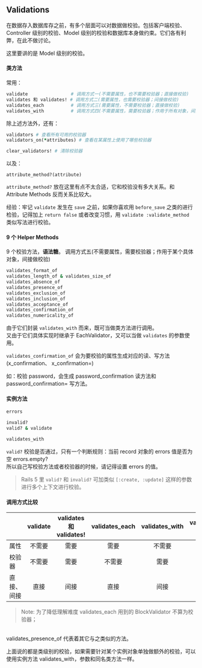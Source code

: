 ## Validations

在数据存入数据库存之前，有多个层面可以对数据做校验。包括客户端校验、Controller 级别的校验、Model 级别的校验和数据库本身做约束。它们各有利弊，在此不做讨论。

这里要讲的是 Model 级别的校验。

#### 类方法

常用：

```ruby
validate                # 调用方式一(不需要属性，也不需要校验器；直接做校验)
validates 和 validates! # 调用方式二(需要属性，也需要校验器；间接做校验)
validates_each          # 调用方式三(需要属性，不需要校验器；直接做校验)
validates_with          # 调用方式四(不需要属性，需要校验器；作用于所有对象，间接做校验)
```

除上述方法外，还有：

```ruby
validators # 查看所有可用的校验器
validators_on(*attributes) # 查看在某属性上使用了哪些校验器

clear_validators! # 清除校验器
```

以及：

```
attribute_method?(attribute)
```

`attribute_method?` 放在这里有点不太合适，它和校验没有多大关系。和 Attribute Methods 反而关系比较大。


经验：牢记 `validate` 发生在 `save` 之前，如果你喜欢用 `before_save` 之类的进行检验，记得加上 `return false`
或者改变习惯，用 `validate :validate_method` 类似写法进行校验。

#### 9 个 Helper Methods

9 个校验方法，**语法糖**。 调用方式五(不需要属性，需要校验器；作用于某个具体对象，间接做校验)

```ruby
validates_format_of
validates_length_of & validates_size_of
validates_absence_of
validates_presence_of
validates_exclusion_of
validates_inclusion_of
validates_acceptance_of
validates_confirmation_of
validates_numericality_of
```

由于它们封装 `validates_with` 而来，既可当做类方法进行调用。
<br>
又由于它们具体实现时继承于 EachValidator，又可以当做 `validates` 的参数使用。

`validates_confirmation_of` 会为要校验的属性生成对应的读、写方法(x_confirmation、 x_confirmation=)

如：校验 password，会生成 password_confirmation 读方法和 password_confirmation= 写方法。

#### 实例方法

```ruby
errors

invalid?
valid? & validate

validates_with
```

`valid?` 校验是否通过，只有一个判断规则：当前 record 对象的 errors 值是否为空 errors.empty?  
所以自己写校验方法或者校验器的时候，请记得设置 errors 的值。

> Rails 5 里 `valid?` 和 `invalid?` 可加类似 `[:create, :update]` 这样的参数进行多个上下文进行校验。

#### 调用方式比较

|           |    validate | validates 和 validates!  | validates_each | validates_with | validates_presence_of * |
| :-------- | :--------:| :--: | :--: | :--: | :--: |
| 属性       | 不需要 |  需要   | 需要 | 不需要 | 需要 |
| 校验器     |   不需要 |  需要  | 不需要 | 需要 | 不需要 |
| 直接、间接  |    直接 | 间接  | 直接 | 间接 | 直接 |

> Note: 
为了降低理解难度 validates_each 用到的 BlockValidator 不算为校验器；
<br>
validates_presence_of 代表着其它与之类似的方法。

上面说的都是类级别的校验，如果需要针对某个实例对象单独做额外的校验，可以使用实例方法 validates_with，参数和同名类方法一样。
